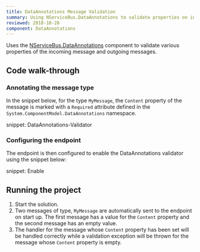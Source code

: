 ```yaml
---
title: DataAnnotations Message Validation
summary: Using NServiceBus.DataAnnotations to validate properties on incoming and outgoing messages
reviewed: 2018-10-28
component: DataAnnotations
---
```


Uses the [NServiceBus.DataAnnotations](/nservicebus/messaging/validation-dataannotations.md) component to validate various properties of the incoming message and outgoing messages.


## Code walk-through

### Annotating the message type

In the snippet below, for the type `MyMessage`, the `Content` property of the message is marked with a `Required` attribute defined in the `System.ComponentModel.DataAnnotations` namespace. 

snippet: DataAnnotations-Validator


### Configuring the endpoint

The endpoint is then configured to enable the DataAnnotations validator using the snippet below:

snippet: Enable


## Running the project

 1. Start the solution.
 1. Two messages of type, `MyMessage` are automatically sent to the endpoint on start up. The first message has a value for the `Content` property and the second message has an empty value.
 1. The handler for the message whose `Content` property has been set will be handled correctly while a validation exception will be thrown for the message whose `Content` property is empty.